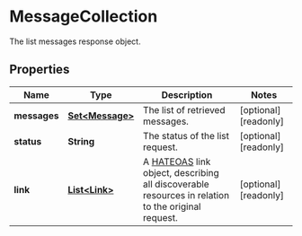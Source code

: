 

# MessageCollection

The list messages response object.

## Properties

| Name | Type | Description | Notes |
|------------ | ------------- | ------------- | -------------|
|**messages** | [**Set&lt;Message&gt;**](Message.md) | The list of retrieved messages. |  [optional] [readonly] |
|**status** | **String** | The status of the list request. |  [optional] [readonly] |
|**link** | [**List&lt;Link&gt;**](Link.md) | A [HATEOAS](https://en.wikipedia.org/wiki/HATEOAS) link object, describing all discoverable resources in relation to the original request. |  [optional] [readonly] |



